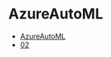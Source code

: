 # AzureAutoML

- [AzureAutoML](https://learn.microsoft.com/en-us/azure/machine-learning/tutorial-first-experiment-automated-ml?view=azureml-api-2)
- [02](https://learn.microsoft.com/en-us/azure/machine-learning/concept-automated-ml?view=azureml-api-2)
